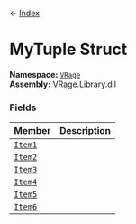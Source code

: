 ← [Index](index)
# MyTuple Struct
**Namespace:** [`VRage`](VRage)  
**Assembly:** VRage.Library.dll  
### Fields
|Member|Description|
|---|---|
|[`Item1`](VRage.Item1)||
|[`Item2`](VRage.Item2)||
|[`Item3`](VRage.Item3)||
|[`Item4`](VRage.Item4)||
|[`Item5`](VRage.Item5)||
|[`Item6`](VRage.Item6)||
